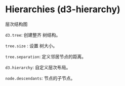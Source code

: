 # Hierarchies (d3-hierarchy)

层次结构图

`d3.tree`: 创建整齐 树结构。

`tree.size` : 设置 树大小。

`tree.separation`: 定义邻居节点的距离。

`d3.hierarchy`: 自定义层次布局。

`node.descendants`: 节点的子节点。